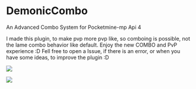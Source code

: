 # DemonicCombo
An Advanced Combo System for Pocketmine-mp Api 4

I made this plugin, to make pvp more pvp like, so comboing is possible, not the lame combo behavior like default.
Enjoy the new COMBO and PvP experience :D
Fell free to open a Issue, if there is an error, or when you have some ideas, to improve the plugin :D

[![](https://poggit.pmmp.io/shield.state/DemonicCombo)](https://poggit.pmmp.io/p/DemonicCombo)

[![](https://poggit.pmmp.io/shield.api/DemonicCombo)](https://poggit.pmmp.io/p/DemonicCombo)
